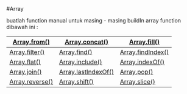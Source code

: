 #Array

buatlah function manual untuk masing - masing buildIn array function dibawah ini :

| [Array.from()]( https://developer.mozilla.org/en-US/docs/Web/JavaScript/Reference/Global_Objects/Array/from ) | [Array.concat()](https://developer.mozilla.org/en-US/docs/Web/JavaScript/Reference/Global_Objects/Array/concat) | [Array.fill()](https://developer.mozilla.org/en-US/docs/Web/JavaScript/Reference/Global_Objects/Array/fill)
| --- | --- | ---|
| [Array.filter()](https://developer.mozilla.org/en-US/docs/Web/JavaScript/Reference/Global_Objects/Array/filter) | [Array.find()](https://developer.mozilla.org/en-US/docs/Web/JavaScript/Reference/Global_Objects/Array/find) | [Array.findIndex()](https://developer.mozilla.org/en-US/docs/Web/JavaScript/Reference/Global_Objects/Array/findIndex) |
| [Array.flat()](https://developer.mozilla.org/en-US/docs/Web/JavaScript/Reference/Global_Objects/Array/flat) | [Array.include()](https://developer.mozilla.org/en-US/docs/Web/JavaScript/Reference/Global_Objects/Array/includes) | [Array.indexOf()](https://developer.mozilla.org/en-US/docs/Web/JavaScript/Reference/Global_Objects/Array/indexOf) |
| [Array.join()](https://developer.mozilla.org/en-US/docs/Web/JavaScript/Reference/Global_Objects/Array/join) | [Array.lastIndexOf()](https://developer.mozilla.org/en-US/docs/Web/JavaScript/Reference/Global_Objects/Array/lastIndexOf) | [Array.pop()](https://developer.mozilla.org/en-US/docs/Web/JavaScript/Reference/Global_Objects/Array/pop)
| [Array.reverse()](https://developer.mozilla.org/en-US/docs/Web/JavaScript/Reference/Global_Objects/Array/reverse) | [Array.shift()](https://developer.mozilla.org/en-US/docs/Web/JavaScript/Reference/Global_Objects/Array/shift) | [Array.slice()](https://developer.mozilla.org/en-US/docs/Web/JavaScript/Reference/Global_Objects/Array/slice)